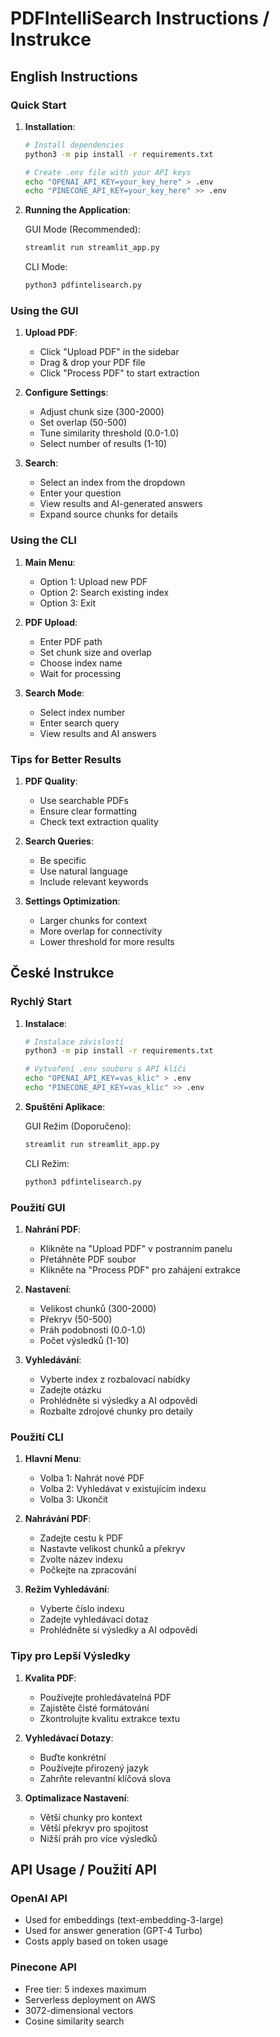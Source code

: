 # PDFIntelliSearch Instructions / Instrukce

## English Instructions

### Quick Start

1. **Installation**:
   ```bash
   # Install dependencies
   python3 -m pip install -r requirements.txt
   
   # Create .env file with your API keys
   echo "OPENAI_API_KEY=your_key_here" > .env
   echo "PINECONE_API_KEY=your_key_here" >> .env
   ```

2. **Running the Application**:
   
   GUI Mode (Recommended):
   ```bash
   streamlit run streamlit_app.py
   ```
   
   CLI Mode:
   ```bash
   python3 pdfintelisearch.py
   ```

### Using the GUI

1. **Upload PDF**:
   - Click "Upload PDF" in the sidebar
   - Drag & drop your PDF file
   - Click "Process PDF" to start extraction

2. **Configure Settings**:
   - Adjust chunk size (300-2000)
   - Set overlap (50-500)
   - Tune similarity threshold (0.0-1.0)
   - Select number of results (1-10)

3. **Search**:
   - Select an index from the dropdown
   - Enter your question
   - View results and AI-generated answers
   - Expand source chunks for details

### Using the CLI

1. **Main Menu**:
   - Option 1: Upload new PDF
   - Option 2: Search existing index
   - Option 3: Exit

2. **PDF Upload**:
   - Enter PDF path
   - Set chunk size and overlap
   - Choose index name
   - Wait for processing

3. **Search Mode**:
   - Select index number
   - Enter search query
   - View results and AI answers

### Tips for Better Results

1. **PDF Quality**:
   - Use searchable PDFs
   - Ensure clear formatting
   - Check text extraction quality

2. **Search Queries**:
   - Be specific
   - Use natural language
   - Include relevant keywords

3. **Settings Optimization**:
   - Larger chunks for context
   - More overlap for connectivity
   - Lower threshold for more results

## České Instrukce

### Rychlý Start

1. **Instalace**:
   ```bash
   # Instalace závislostí
   python3 -m pip install -r requirements.txt
   
   # Vytvoření .env souboru s API klíči
   echo "OPENAI_API_KEY=vas_klic" > .env
   echo "PINECONE_API_KEY=vas_klic" >> .env
   ```

2. **Spuštění Aplikace**:
   
   GUI Režim (Doporučeno):
   ```bash
   streamlit run streamlit_app.py
   ```
   
   CLI Režim:
   ```bash
   python3 pdfintelisearch.py
   ```

### Použití GUI

1. **Nahrání PDF**:
   - Klikněte na "Upload PDF" v postranním panelu
   - Přetáhněte PDF soubor
   - Klikněte na "Process PDF" pro zahájení extrakce

2. **Nastavení**:
   - Velikost chunků (300-2000)
   - Překryv (50-500)
   - Práh podobnosti (0.0-1.0)
   - Počet výsledků (1-10)

3. **Vyhledávání**:
   - Vyberte index z rozbalovací nabídky
   - Zadejte otázku
   - Prohlédněte si výsledky a AI odpovědi
   - Rozbalte zdrojové chunky pro detaily

### Použití CLI

1. **Hlavní Menu**:
   - Volba 1: Nahrát nové PDF
   - Volba 2: Vyhledávat v existujícím indexu
   - Volba 3: Ukončit

2. **Nahrávání PDF**:
   - Zadejte cestu k PDF
   - Nastavte velikost chunků a překryv
   - Zvolte název indexu
   - Počkejte na zpracování

3. **Režim Vyhledávání**:
   - Vyberte číslo indexu
   - Zadejte vyhledávací dotaz
   - Prohlédněte si výsledky a AI odpovědi

### Tipy pro Lepší Výsledky

1. **Kvalita PDF**:
   - Používejte prohledávatelná PDF
   - Zajistěte čisté formátování
   - Zkontrolujte kvalitu extrakce textu

2. **Vyhledávací Dotazy**:
   - Buďte konkrétní
   - Používejte přirozený jazyk
   - Zahrňte relevantní klíčová slova

3. **Optimalizace Nastavení**:
   - Větší chunky pro kontext
   - Větší překryv pro spojitost
   - Nižší práh pro více výsledků

## API Usage / Použití API

### OpenAI API
- Used for embeddings (text-embedding-3-large)
- Used for answer generation (GPT-4 Turbo)
- Costs apply based on token usage

### Pinecone API
- Free tier: 5 indexes maximum
- Serverless deployment on AWS
- 3072-dimensional vectors
- Cosine similarity search 